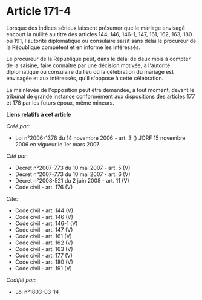 # Article 171-4

Lorsque des indices sérieux laissent présumer que le mariage envisagé encourt la nullité au titre des articles 144, 146,
146-1, 147, 161, 162, 163, 180 ou 191, l'autorité diplomatique ou consulaire saisit sans délai le procureur de la République
compétent et en informe les intéressés. 

Le procureur de la République peut, dans le délai de deux mois à compter de la saisine, faire connaître par une décision
motivée, à l'autorité diplomatique ou consulaire du lieu où la célébration du mariage est envisagée et aux intéressés, qu'il
s'oppose à cette célébration. 

La mainlevée de l'opposition peut être demandée, à tout moment, devant le tribunal de grande instance conformément aux
dispositions des articles 177 et 178 par les futurs époux, même mineurs.

**Liens relatifs à cet article**

_Créé par_:

  - Loi n°2006-1376 du 14 novembre 2006 - art. 3 () JORF 15 novembre 2006 en vigueur le 1er mars 2007

_Cité par_:

  - Décret n°2007-773 du 10 mai 2007 - art. 5 (V)
  - Décret n°2007-773 du 10 mai 2007 - art. 6 (V)
  - Décret n°2008-521 du 2 juin 2008 - art. 11 (V)
  - Code civil - art. 176 (V)

_Cite_:

  - Code civil - art. 144 (V)
  - Code civil - art. 146 (V)
  - Code civil - art. 146-1 (V)
  - Code civil - art. 147 (V)
  - Code civil - art. 161 (V)
  - Code civil - art. 162 (V)
  - Code civil - art. 163 (V)
  - Code civil - art. 177 (V)
  - Code civil - art. 180 (V)
  - Code civil - art. 191 (V)

_Codifié par_:

  - Loi n°1803-03-14
